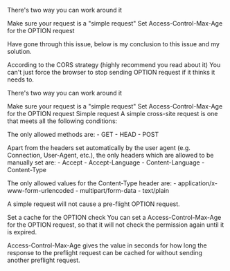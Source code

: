 There's two way you can work around it

Make sure your request is a "simple request"
Set Access-Control-Max-Age for the OPTION request


Have gone through this issue, below is my conclusion to this issue and my solution.

According to the CORS strategy (highly recommend you read about it) You can't just force the browser to stop sending OPTION request if it thinks it needs to.

There's two way you can work around it

Make sure your request is a "simple request"
Set Access-Control-Max-Age for the OPTION request
Simple request
A simple cross-site request is one that meets all the following conditions:

The only allowed methods are: - GET - HEAD - POST

Apart from the headers set automatically by the user agent (e.g. Connection, User-Agent, etc.), the only headers which are allowed to be manually set are: - Accept - Accept-Language - Content-Language - Content-Type

The only allowed values for the Content-Type header are: - application/x-www-form-urlencoded - multipart/form-data - text/plain

A simple request will not cause a pre-flight OPTION request.

Set a cache for the OPTION check
You can set a Access-Control-Max-Age for the OPTION request, so that it will not check the permission again until it is expired.

Access-Control-Max-Age gives the value in seconds for how long the response to the preflight request can be cached for without sending another preflight request.